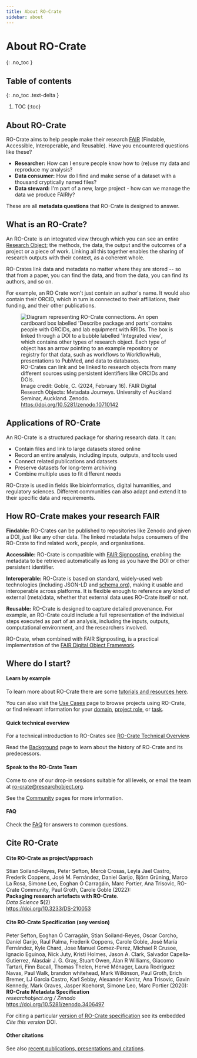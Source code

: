 ```yaml
---
title: About RO-Crate
sidebar: about
---
```


# About RO-Crate
{: .no_toc }

## Table of contents
{: .no_toc .text-delta }

1. TOC 
{:toc}

## About RO-Crate

RO-Crate aims to help people make their research [FAIR](https://www.go-fair.org/fair-principles/)
(Findable, Accessible, Interoperable, and Reusable).
Have you encountered questions like these?

- **Researcher:** How can I ensure people know how to (re)use my data and reproduce my analysis?
- **Data consumer:** How do I find and make sense of a dataset with a thousand cryptically named files?
- **Data steward:** I'm part of a new, large project - how can we manage the data we produce FAIRly?

These are all **metadata questions** that RO-Crate is designed to answer.

## What is an RO-Crate?

An RO-Crate is an integrated view through which you can see an entire [Research Object](background#research-object-background);
the methods, the data, the output and the outcomes of a project or a piece of work. 
Linking all this together enables the sharing of research outputs with their context,
as a coherent whole.

RO-Crates link data and metadata no matter where they are stored --
so that from a paper, you can find the data, and from the data, you can find its authors, and so on.

For example, an RO Crate won't just contain an author's name.
It would also contain their ORCID, which in turn is connected to their affiliations,
their funding, and their other publications.

<figure>
  <img src="../assets/img/ro-crate_packaging.png" alt="Diagram representing RO-Crate connections. An open cardboard box labelled 'Describe package and parts' contains people with ORCIDs, and lab equipment with RRIDs. The box is linked through a DOI to a bubble labelled 'Integrated view', which contains other types of research object. Each type of object has an arrow pointing to an example repository or registry for that data, such as workflows to WorkflowHub, presentations to PubMed, and data to databases." />
  <figcaption>RO-Crates can link and be linked to research objects from many different sources using persistent identifiers like ORCIDs and DOIs. <br/>Image credit: Goble, C. (2024, February 16). FAIR Digital Research Objects: Metadata Journeys. University of Auckland Seminar, Auckland. Zenodo. <a href="https://doi.org/10.5281/zenodo.10710142">https://doi.org/10.5281/zenodo.10710142</a> </figcaption>
</figure>

## Applications of RO-Crate

An RO-Crate is a structured package for sharing research data. It can:

- Contain files and link to large datasets stored online
- Record an entire analysis, including inputs, outputs, and tools used
- Connect related publications and datasets
- Preserve datasets for long-term archiving
- Combine multiple uses to fit different needs

RO-Crate is used in fields like bioinformatics, digital humanities, and regulatory sciences. 
Different communities can also adapt and extend it to their specific data and requirements.

## How RO-Crate makes your research FAIR

**Findable:**
RO-Crates can be published to repositories like Zenodo and given a DOI, just like any other data.
The linked metadata helps consumers of the RO-Crate to find related work, people, and organisations.

**Accessible:**
RO-Crate is compatible with [FAIR Signposting](https://signposting.org/FAIR/),
enabling the metadata to be retrieved automatically as long as you have the DOI or other persistent identifier.

**Interoperable:** 
RO-Crate is based on standard,
widely-used web technologies (including JSON-LD and [schema.org](http://schema.org/)),
making it usable and interoperable across platforms.
It is flexible enough to reference any kind of external (meta)data,
whether that external data uses RO-Crate itself or not.

**Reusable:**
RO-Crate is designed to capture detailed provenance. For example,
an RO-Crate could include a full representation of the individual steps executed as part of an analysis,
including the inputs, outputs, computational environment, and the researchers involved.

RO-Crate, when combined with FAIR Signposting,
is a practical implementation of the [FAIR Digital Object Framework](https://fairdigitalobjectframework.org/).

## Where do I start?

#### Learn by example

To learn more about RO-Crate there are some [tutorials and resources here](tutorials).

You can also visit the [Use Cases](use_cases) page to browse projects using RO-Crate,
or find relevant information for your [domain](domains), [project role](roles), or [task](tasks).

#### Quick technical overview

For a technical introduction to RO-Crates see [RO-Crate Technical Overview](technical).

Read the [Background](background) page to learn about the history of RO-Crate and its predecessors.

#### Speak to the RO-Crate Team

Come to one of our drop-in sessions suitable for all levels,
or email the team at [ro-crate@researchobject.org](mailto:ro-crate@researchobject.org).

See the [Community](community) pages for more information.

#### FAQ

Check the [FAQ](faq) for answers to common questions.

## Cite RO-Crate

#### Cite RO-Crate as project/approach

Stian Soiland-Reyes, Peter Sefton, Mercè Crosas, Leyla Jael Castro, Frederik Coppens, José M. Fernández, Daniel Garijo, Björn Grüning, Marco La Rosa, Simone Leo, Eoghan Ó Carragáin, Marc Portier, Ana Trisovic, RO-Crate Community, Paul Groth, Carole Goble (2022):  
**Packaging research artefacts with RO-Crate**.  
_Data Science_ **5**(2)  
<https://doi.org/10.3233/DS-210053>  

#### Cite RO-Crate Specification (any version)

Peter Sefton, Eoghan Ó Carragáin, Stian Soiland-Reyes, Oscar Corcho, Daniel Garijo, Raul Palma, Frederik Coppens, Carole Goble, José María Fernández, Kyle Chard, Jose Manuel Gomez-Perez, Michael R Crusoe, Ignacio Eguinoa, Nick Juty, Kristi Holmes, Jason A. Clark, Salvador Capella-Gutierrez, Alasdair J. G. Gray, Stuart Owen, Alan R Williams, Giacomo Tartari, Finn Bacall, Thomas Thelen, Hervé Ménager, Laura Rodríguez Navas, Paul Walk, brandon whitehead, Mark Wilkinson, Paul Groth, Erich Bremer, LJ Garcia Castro, Karl Sebby, Alexander Kanitz, Ana Trisovic, Gavin Kennedy, Mark Graves, Jasper Koehorst, Simone Leo, Marc Portier (2020):  
**RO-Crate Metadata Specification**  
_researchobject.org / Zenodo_  
<https://doi.org/10.5281/zenodo.3406497> 

For citing a particular [version of RO-Crate specification](specification) see its embedded _Cite this version_ DOI.

#### Other citations

See also [recent publications, presentations and citations](outreach).
